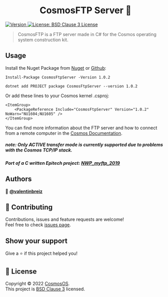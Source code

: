 ﻿<h1 align="center">CosmosFTP Server 🚀</h1>
<p>
  <a href="https://www.nuget.org/packages/CosmosFtpServer/" target="_blank">
    <img alt="Version" src="https://img.shields.io/nuget/v/CosmosFtpServer.svg" />
  </a>
  <a href="https://github.com/CosmosOS/CosmosFtp/blob/main/LICENSE.txt" target="_blank">
    <img alt="License: BSD Clause 3 License" src="https://img.shields.io/badge/license-BSD License-yellow.svg" />
  </a>
</p>

> CosmosFTP is a FTP server made in C# for the Cosmos operating system construction kit.

## Usage

Install the Nuget Package from [Nuget](https://www.nuget.org/packages/CosmosFtpServer/) or [Github](https://github.com/CosmosOS/CosmosFtp/packages/1467237):

```PM
Install-Package CosmosFtpServer -Version 1.0.2
```

```PM
dotnet add PROJECT package CosmosFtpServer --version 1.0.2
```

Or add these lines to your Cosmos kernel .csproj:

```
<ItemGroup>
    <PackageReference Include="CosmosFtpServer" Version="1.0.2" NoWarn="NU1604;NU1605" />
</ItemGroup>
```

You can find more information about the FTP server and how to connect from a remote computer in the [Cosmos Documentation](https://cosmosos.github.io/articles/Kernel/Network.html#ftp).

##### note: Only ACTIVE transfer mode is currently supported due to problems with the Cosmos TCP/IP stack.
##### Port of a C written Epitech project: [NWP_myftp_2019](https://github.com/valentinbreiz/NWP_myftp_2019)

## Authors

👤 **[@valentinbreiz](https://github.com/valentinbreiz)**

## 🤝 Contributing

Contributions, issues and feature requests are welcome!<br />Feel free to check [issues page](https://github.com/CosmosOS/CosmosFtp/issues). 

## Show your support

Give a ⭐️ if this project helped you!

## 📝 License

Copyright © 2022 [CosmosOS](https://github.com/CosmosOS).<br />
This project is [BSD Clause 3](https://github.com/CosmosOS/CosmosFtp/blob/main/LICENSE.txt) licensed.
